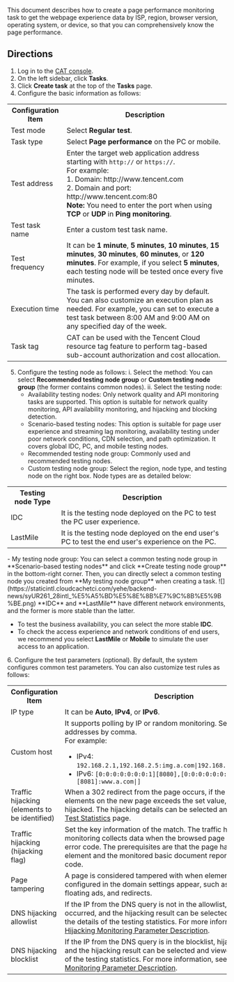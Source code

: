 This document describes how to create a page performance monitoring task to get the webpage experience data by ISP, region, browser version, operating system, or device, so that you can comprehensively know the page performance.

## Directions

1. Log in to the [CAT console](https://console.cloud.tencent.com/cat/probe/tasklist).
2. On the left sidebar, click **Tasks**.
3. Click **Create task** at the top of the **Tasks** page.
4. Configure the basic information as follows:
<table>
<tr>
<th>Configuration Item</th>
<th>Description</th>
</tr>
<tr>
<td>Test mode</td>
<td>Select <b>Regular test</b>.</td>
</tr>
<tr>
<td>Task type</td>
<td>Select <b>Page performance</b> on the PC or mobile.</td>
</tr>
<tr>
<td>Test address</td>
<td>Enter the target web application address starting with <code>http://</code> or <code>https://</code>.<br>For example:<br/>1. Domain: http://www.tencent.com<br/>2. Domain and port: http://www.tencent.com:80<br/><b>Note: </b>You need to enter the port when using <b>TCP</b> or <b>UDP</b> in <b>Ping monitoring</b>.
</td>
</tr>
<tr>
<td>Test task name</td>
<td>Enter a custom test task name.</td>
</tr>
<tr>
<td>Test frequency</td>
<td>It can be <b>1 minute</b>, <b>5 minutes</b>, <b>10 minutes</b>, <b>15 minutes</b>, <b>30 minutes</b>, <b>60 minutes</b>, or <b>120 minutes</b>. For example, if you select <b>5 minutes</b>, each testing node will be tested once every five minutes.</td>
</tr>
<tr>
<td>Execution time</td>
<td>The task is performed every day by default. You can also customize an execution plan as needed. For example, you can set to execute a test task between 8:00 AM and 9:00 AM on any specified day of the week.</td>
</tr>
<tr>
<td>Task tag</td>
<td>CAT can be used with the Tencent Cloud resource tag feature to perform tag-based sub-account authorization and cost allocation. </td>
</tr>
</table>

5. Configure the testing node as follows:
    i. Select the method: You can select **Recommended testing node group** or **Custom testing node group** (the former contains common nodes).
    ii. Select the testing node:
	- Availability testing nodes: Only network quality and API monitoring tasks are supported. This option is suitable for network quality monitoring, API availability monitoring, and hijacking and blocking detection.
	- Scenario-based testing nodes: This option is suitable for page user experience and streaming lag monitoring, availability testing under poor network conditions, CDN selection, and path optimization. It covers global IDC, PC, and mobile testing nodes.
     - Recommended testing node group: Commonly used and recommended testing nodes.
     - Custom testing node group: Select the region, node type, and testing node on the right box. Node types are as detailed below:
<table>
<tr>
<th>Testing node Type</th>
<th>Description</th>
</tr>
<tr>
<td>IDC</td>
<td>It is the testing node deployed on the PC to test the PC user experience.</td>
</tr>
<tr>
<td>LastMile</td>
<td>It is the testing node deployed on the end user's PC to test the end user's experience on the PC.</td>
</tr>
</table>
 - My testing node group: You can select a common testing node group in **Scenario-based testing nodes** and click **Create testing node group** in the bottom-right corner. Then, you can directly select a common testing node you created from **My testing node group** when creating a task.
![](https://staticintl.cloudcachetci.com/yehe/backend-news/syUR261_28intl_%E5%A5%BD%E5%8E%8B%E7%9C%8B%E5%9B%BE.png)
<dx-alert infotype="explain" title="Suggestions for selection">
**IDC** and **LastMile** have different network environments, and the former is more stable than the latter.

- To test the business availability, you can select the more stable **IDC**.
- To check the access experience and network conditions of end users, we recommend you select **LastMile** or **Mobile** to simulate the user access to an application.
</dx-alert>
6. Configure the test parameters (optional). By default, the system configures common test parameters. You can also customize test rules as follows:
<table>
<tr>
<th>Configuration Item</th>
<th>Description</th>
<th>Default Value</th>
</tr>
<tr>
<td> IP type</td>
<td>It can be <b>Auto</b>, <b>IPv4</b>, or <b>IPv6</b>.</td>
<td>Auto</td>
</tr>
<tr>
<td>Custom host</td>
<td>It supports polling by IP or random monitoring. Separate IP addresses by comma.<br>For example: <ul style = "margin-bottom: 0px;"><li>IPv4: <code>192.168.2.1,192.168.2.5:img.a.com&#124;192.168.2.1?]:img.a.com&#124;</code></li><li>IPv6: <code>[0:0:0:0:0:0:0:1][8080],[0:0:0:0:0:0:0:2][8081]:www.a.com|]</code></li></ul></td>
<td> -</td>
</tr>
<tr>
<td>Traffic hijacking (elements to be identified)</td>
<td>When a 302 redirect from the page occurs, if the number of elements on the new page exceeds the set value, the page is hijacked. The hijacking details can be selected and viewed on the <a href="https://console.intl.cloud.tencent.com/cat/analyze">Test Statistics</a> page. 
<td> -</td>
</tr>
<tr>
<td>Traffic hijacking (hijacking flag)</td>
<td>Set the key information of the match. The traffic hijacking monitoring collects data when the browsed page reported the 302 error code. The prerequisites are that the page has the 302 element and the monitored basic document reported the 302 error code.</td>
<td> -</td>
</tr>
<tr>
<td>Page tampering</td>
<td>A page is considered tampered with when elements that are not configured in the domain settings appear, such as pop-up ads, floating ads, and redirects.</td>
<td> -</td>
</tr>
<tr>
<td>DNS hijacking allowlist</td>
<td>If the IP from the DNS query is not in the allowlist, hijacking occurred, and the hijacking result can be selected and viewed in the details of the testing statistics. For more information, see <a href="https://www.tencentcloud.com/document/product/1169/52000">Hijacking Monitoring Parameter Description</a>.</td>
<td> -</td>
</tr>
<tr>
<td>DNS hijacking blocklist</td>
<td>If the IP from the DNS query is in the blocklist, hijacking occurred, and the hijacking result can be selected and viewed in the details of the testing statistics. For more information, see <a href="https://www.tencentcloud.com/document/product/1169/52000">Hijacking Monitoring Parameter Description</a>.</td>
<td> -</td>
</tr>
</table>

